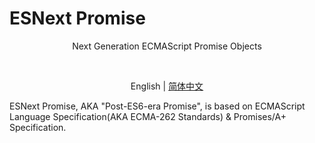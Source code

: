 # ESNext Promise

<p align='center'>Next Generation ECMAScript Promise Objects</p>

<br>

<p align='center'>
  English | <a href='./README.zh-CN.md'>简体中文</a>
</p>

ESNext Promise, AKA "Post-ES6-era Promise", is based on ECMAScript Language Specification(AKA ECMA-262 Standards) & Promises/A+ Specification.
